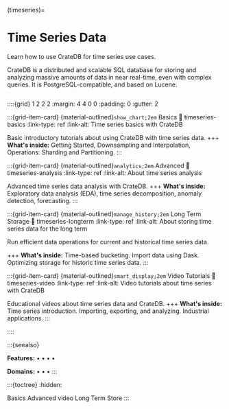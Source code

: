 (timeseries)=
# Time Series Data

Learn how to use CrateDB for time series use cases.

CrateDB is a distributed and scalable SQL database for storing and analyzing
massive amounts of data in near real-time, even with complex queries. It is
PostgreSQL-compatible, and based on Lucene. 


```{include} /_include/styles.html
```

::::{grid} 1 2 2 2
:margin: 4 4 0 0
:padding: 0
:gutter: 2


:::{grid-item-card} {material-outlined}`show_chart;2em` Basics
:link: timeseries-basics
:link-type: ref
:link-alt: Time series basics with CrateDB

Basic introductory tutorials about using CrateDB with time series data.
+++
**What's inside:**
Getting Started, Downsampling and Interpolation,
Operations: Sharding and Partitioning.
:::


:::{grid-item-card} {material-outlined}`analytics;2em` Advanced
:link: timeseries-analysis
:link-type: ref
:link-alt: About time series analysis

Advanced time series data analysis with CrateDB.
+++
**What's inside:**
Exploratory data analysis (EDA), time series decomposition,
anomaly detection, forecasting.
:::


:::{grid-item-card} {material-outlined}`manage_history;2em` Long Term Storage
:link: timeseries-longterm
:link-type: ref
:link-alt: About storing time series data for the long term

Run efficient data operations for current and historical time series data.

+++
**What's inside:**
Time-based bucketing.
Import data using Dask.
Optimizing storage for historic time series data.
:::


:::{grid-item-card} {material-outlined}`smart_display;2em` Video Tutorials
:link: timeseries-video
:link-type: ref
:link-alt: Video tutorials about time series with CrateDB

Educational videos about time series data and CrateDB.
+++
**What's inside:**
Time series introduction. Importing, exporting,
and analyzing. Industrial applications.
:::

::::


:::{seealso}

**Features:**
[](#connect) •
[](#querying) •
[](#document) •
[](#fulltext) •
[](#geospatial)

**Domains:**
[](#metrics-store) •
[](#analytics) •
[](#industrial) •
[](#machine-learning)
:::


:::{toctree}
:hidden:

Basics <basics>
Advanced <advanced>
video
Long Term Store <longterm>
:::
